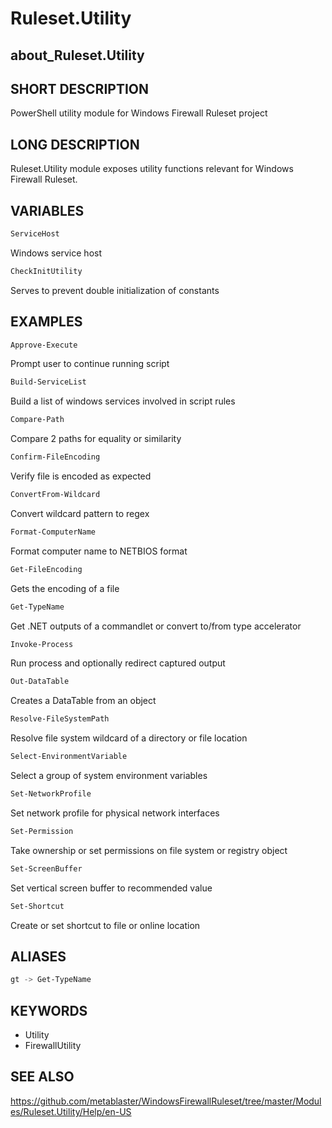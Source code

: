 
# Ruleset.Utility

## about_Ruleset.Utility

## SHORT DESCRIPTION

PowerShell utility module for Windows Firewall Ruleset project

## LONG DESCRIPTION

Ruleset.Utility module exposes utility functions relevant for Windows Firewall Ruleset.

## VARIABLES

```powershell
ServiceHost
```

Windows service host

```powershell
CheckInitUtility
```

Serves to prevent double initialization of constants

## EXAMPLES

```powershell
Approve-Execute
```

Prompt user to continue running script

```powershell
Build-ServiceList
```

Build a list of windows services involved in script rules

```powershell
Compare-Path
```

Compare 2 paths for equality or similarity

```powershell
Confirm-FileEncoding
```

Verify file is encoded as expected

```powershell
ConvertFrom-Wildcard
```

Convert wildcard pattern to regex

```powershell
Format-ComputerName
```

Format computer name to NETBIOS format

```powershell
Get-FileEncoding
```

Gets the encoding of a file

```powershell
Get-TypeName
```

Get .NET outputs of a commandlet or convert to/from type accelerator

```powershell
Invoke-Process
```

Run process and optionally redirect captured output

```powershell
Out-DataTable
```

Creates a DataTable from an object

```powershell
Resolve-FileSystemPath
```

Resolve file system wildcard of a directory or file location

```powershell
Select-EnvironmentVariable
```

Select a group of system environment variables

```powershell
Set-NetworkProfile
```

Set network profile for physical network interfaces

```powershell
Set-Permission
```

Take ownership or set permissions on file system or registry object

```powershell
Set-ScreenBuffer
```

Set vertical screen buffer to recommended value

```powershell
Set-Shortcut
```

Create or set shortcut to file or online location

## ALIASES

```powershell
gt -> Get-TypeName
```

## KEYWORDS

- Utility
- FirewallUtility

## SEE ALSO

https://github.com/metablaster/WindowsFirewallRuleset/tree/master/Modules/Ruleset.Utility/Help/en-US
